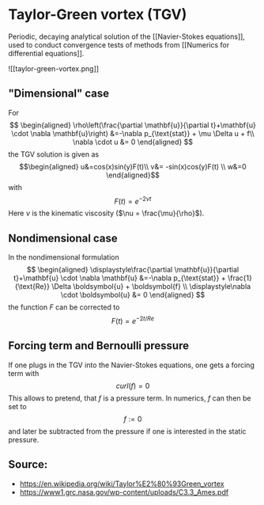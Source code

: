 # Taylor-Green vortex (TGV)

Periodic, decaying analytical solution of the [[Navier-Stokes equations]], used to conduct convergence tests of methods from [[Numerics for differential equations]].

![[taylor-green-vortex.png]]


## "Dimensional" case
For 
$$
\begin{aligned}
    \rho\left(\frac{\partial \mathbf{u}}{\partial t}+\mathbf{u} \cdot \nabla \mathbf{u}\right) &=-\nabla p_{\text{stat}} + \mu \Delta u + f\\
	\nabla \cdot u &= 0
\end{aligned}
$$
the TGV solution is given as
$$\begin{aligned}
u&=cos(x)sin(y)F(t)\\
v&= -sin(x)cos(y)F(t) \\
w&=0
\end{aligned}$$
with
$$F(t)=e^{-2\nu t}$$
Here $\nu$ is the kinematic viscosity ($\nu = \frac{\mu}{\rho}$).


## Nondimensional case
In the nondimensional formulation
$$
\begin{aligned}
    \displaystyle\frac{\partial \mathbf{u}}{\partial t}+\mathbf{u} \cdot \nabla \mathbf{u} &=-\nabla p_{\text{stat}} + \frac{1}{\text{Re}} \Delta \boldsymbol{u} + \boldsymbol{f} \\
    \displaystyle\nabla \cdot \boldsymbol{u} &= 0
\end{aligned}
$$
 the function $F$ can be corrected to 
$$\displaystyle F(t)=e^{-2t/Re}$$


## Forcing term and Bernoulli pressure
If one plugs in the TGV into the Navier-Stokes equations, one gets a forcing term with
$$curl(f) = 0$$
This allows to pretend, that $f$ is a pressure term. In numerics, $f$ can then be set to 
$$f:=0$$
and later be subtracted from the pressure if one is interested in the static pressure.




## Source:
- https://en.wikipedia.org/wiki/Taylor%E2%80%93Green_vortex
- https://www1.grc.nasa.gov/wp-content/uploads/C3.3_Ames.pdf